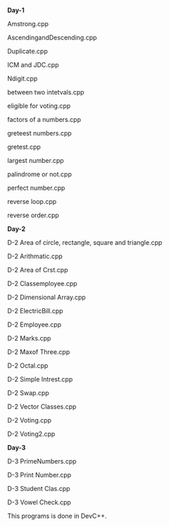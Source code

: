 **Day-1**

Amstrong.cpp

AscendingandDescending.cpp

Duplicate.cpp

ICM and JDC.cpp

Ndigit.cpp

between two intetvals.cpp

eligible for voting.cpp

factors of a numbers.cpp

greteest numbers.cpp

gretest.cpp

largest number.cpp

palindrome or not.cpp

perfect number.cpp

reverse loop.cpp

reverse order.cpp

**Day-2**

D-2 Area of circle, rectangle, square and triangle.cpp

D-2 Arithmatic.cpp

D-2 Area of Crst.cpp

D-2 Classemployee.cpp

D-2 Dimensional Array.cpp

D-2 ElectricBill.cpp

D-2 Employee.cpp

D-2 Marks.cpp

D-2 Maxof Three.cpp

D-2 Octal.cpp

D-2 Simple Intrest.cpp

D-2 Swap.cpp

D-2 Vector Classes.cpp

D-2 Voting.cpp

D-2 Voting2.cpp

**Day-3**

D-3 PrimeNumbers.cpp

D-3 Print Number.cpp

D-3 Student Clas.cpp

D-3 Vowel Check.cpp


This programs is done in DevC++.

